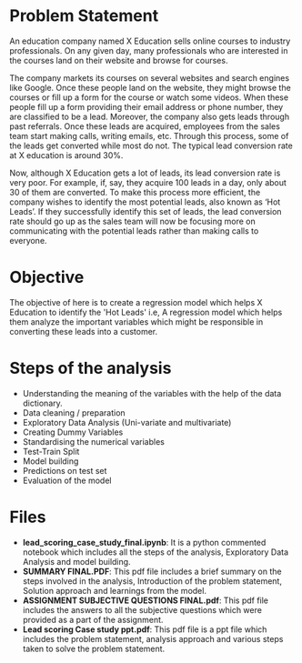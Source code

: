 # Problem Statement
An education company named X Education sells online courses to industry professionals. On any given day, many professionals who are interested in the courses land on their website and browse for courses. 

The company markets its courses on several websites and search engines like Google. Once these people land on the website, they might browse the courses or fill up a form for the course or watch some videos. When these people fill up a form providing their email address or phone number, they are classified to be a lead. Moreover, the company also gets leads through past referrals. Once these leads are acquired, employees from the sales team start making calls, writing emails, etc. Through this process, some of the leads get converted while most do not. The typical lead conversion rate at X education is around 30%. 

Now, although X Education gets a lot of leads, its lead conversion rate is very poor. For example, if, say, they acquire 100 leads in a day, only about 30 of them are converted. To make this process more efficient, the company wishes to identify the most potential leads, also known as ‘Hot Leads’. If they successfully identify this set of leads, the lead conversion rate should go up as the sales team will now be focusing more on communicating with the potential leads rather than making calls to everyone.

# Objective
The objective of here is to create a regression model which helps X Education to identify the 'Hot Leads' i.e, A regression model which helps them analyze the important variables which might be responsible in converting these leads into a customer.

# Steps of the analysis
- Understanding the meaning of the variables with the help of the data dictionary.
- Data cleaning / preparation
- Exploratory Data Analysis (Uni-variate and multivariate)
- Creating Dummy Variables
- Standardising the numerical variables
- Test-Train Split
- Model building
- Predictions on test set
- Evaluation of the model

# Files
- **lead_scoring_case_study_final.ipynb**: It is a python commented notebook which includes all the steps of the analysis, Exploratory Data Analysis and model building.
- **SUMMARY FINAL.PDF**: This pdf file includes a brief summary on the steps involved in the analysis, Introduction of the problem statement, Solution approach and learnings from the model.
- **ASSIGNMENT SUBJECTIVE QUESTIONS FINAL.pdf**: This pdf file includes the answers to all the subjective questions which were provided as a part of the assignment.
- **Lead scoring Case study ppt.pdf**: This pdf file is a ppt file which includes the problem statement, analysis approach and various steps taken to solve the problem statement.
